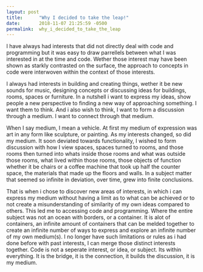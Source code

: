 ```yaml
---
layout: post
title:      "Why I decided to take the leap!"
date:       2018-11-07 21:25:59 -0500
permalink:  why_i_decided_to_take_the_leap
---
```



I have always had interests that did not directly deal with code and programming but it was easy to draw parrellels between what I was interested in at the time and code. Wether those interest may have been shown as starkly contrasted on the surface, the approach to concepts in code were interwoven within the context of those interests.

I always had interests in building and creating things, wether it be new sounds for music, designing concepts or discussing ideas for buildings, rooms, spaces or furniture. In a nutshell i want to express my ideas, show people a new perspective to finding a new way of approaching something. I want them to think. And i also wish to think, I want to form a discussion through a medium. I want to connect through that medium. 

When I say medium, I mean a vehicle. At first my medium of expression was art in any form like sculpture, or painting.  As my interests changed, so did my medium. It soon deviated towards functionality, I wished to form discussion with how I view spaces, spaces turned to rooms, and those rooms then turned into whats inside those rooms and what was outside those rooms, what lived within those rooms, those objects of function whether it be chairs or a coffee machine that took up half the counter space, the materials that made up the floors and walls. In a subject matter that seemed so infinite in deviation, over time, grew into finite conclusions. 

That is when i chose to discover new areas of interests, in which i can express my medium without having a limit as to what can be achieved or to not create a misunderstanding of similarity of my own ideas compared to others. This led me to accessing code and programming. Where the entire subject was not an ocean with borders, or a container. It is alot of containers, an infinite amount of containers that can be melded together to create an infinite number of ways to express and explore an infinite number of my own medium(s). I no longer have such limitations or rules as i had done before with past interests, I can merge those distinct interests together. Code is not a seperate interest, or idea, or subject. Its within everything. It is the bridge, it is the connection, it builds the discussion, it is my medium. 




